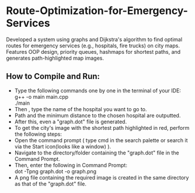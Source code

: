 # Route-Optimization-for-Emergency-Services
Developed a system using graphs and Dijkstra's algorithm to find optimal routes for emergency services (e.g., hospitals, fire trucks) on city maps. Features OOP design, priority queues, hashmaps for shortest paths, and generates path-highlighted map images.
## How to Compile and Run:
- Type the following commands one by one in the terminal of your IDE:<br>
g++ -o main main.cpp <br>
./main<br>
- Then , type the name of the hospital you want to go to.
- Path and the minimum distance to the chosen hospital are outputted.
- After this, even a "graph.dot" file is generated.
- To get the city's image with the shortest path highlighted in red, perform the following steps:
- Open the command prompt ( type cmd in the search palette or search it via the Start icon(looks like a window) ).
- Navigate to the directory/folder containing the "graph.dot" file in the Command Prompt.
- Then, enter the following in Command Prompt:<br>
dot -Tpng graph.dot -o graph.png <br>
- A png file containing the required image is created in the same directory as that of the "graph.dot" file.


